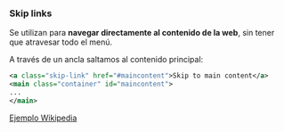 ### Skip links
Se utilizan para __navegar directamente al contenido de la web__, sin tener que atravesar todo el menú.

A través de un ancla saltamos al contenido principal:
```xml
<a class="skip-link" href="#maincontent">Skip to main content</a>
<main class="container" id="maincontent">
...
</main>
```

[Ejemplo Wikipedia](https://en.wikipedia.org/wiki/Bilbao)
